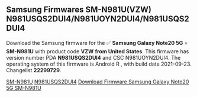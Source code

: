 <h2>Samsung Firmwares SM-N981U(VZW) N981USQS2DUI4/N981UOYN2DUI4/N981USQS2DUI4</h2>
Download the Samsung firmware for the ✅ <strong>Samsung Galaxy Note20 5G </strong> ⭐ <strong>SM-N981U</strong> with product code <strong>VZW</strong> <strong> from United States</strong>. This firmware has version number PDA <strong>N981USQS2DUI4</strong> and CSC N981UOYN2DUI4. The operating system of this firmware is Android R , with build date 2021-09-23. Changelist <strong>22299729</strong>.


[SM-N981U](https://samfirm.shop/samsung/model/SM-N981U)
[N981USQS2DUI4](https://samfirm.shop/samsung/pda/N981USQS2DUI4)
[Download Firmware Samsung Galaxy Note20 5G SM-N981U](https://samfirm.shop/samsung/firmware/459002)
